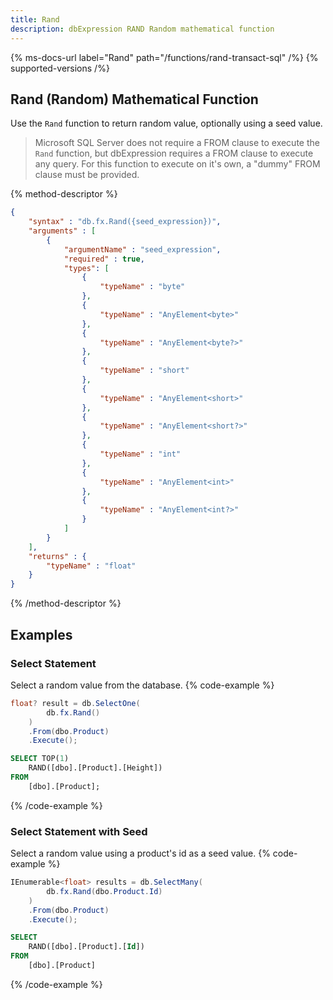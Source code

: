 ```yaml
---
title: Rand
description: dbExpression RAND Random mathematical function
---
```


{% ms-docs-url label="Rand" path="/functions/rand-transact-sql" /%}
{% supported-versions /%}

## Rand (Random) Mathematical Function

Use the `Rand` function to return random value, optionally using a seed value.

> Microsoft SQL Server does not require a FROM clause
to execute the `Rand` function, but dbExpression requires a FROM clause to execute
any query.  For this function to execute on it's own, a "dummy" FROM clause must be provided.

{% method-descriptor %}
```json
{
    "syntax" : "db.fx.Rand({seed_expression})",
    "arguments" : [
        {
            "argumentName" : "seed_expression",
            "required" : true,
            "types": [
                { 
                    "typeName" : "byte"
                },
				{ 
                    "typeName" : "AnyElement<byte>"
                },
				{ 
                    "typeName" : "AnyElement<byte?>"
                },
				{ 
                    "typeName" : "short"
                },
				{ 
                    "typeName" : "AnyElement<short>"
                },
				{ 
                    "typeName" : "AnyElement<short?>"
                },
				{ 
                    "typeName" : "int"
                },
				{ 
                    "typeName" : "AnyElement<int>"
                },
				{ 
                    "typeName" : "AnyElement<int?>"
                }
            ]
        }
    ],
	"returns" : {
		"typeName" : "float"
	}
}
```
{% /method-descriptor %}

## Examples
### Select Statement
Select a random value from the database.
{% code-example %}
```csharp
float? result = db.SelectOne(
        db.fx.Rand()
    )
    .From(dbo.Product)
    .Execute();
```
```sql
SELECT TOP(1)
	RAND([dbo].[Product].[Height])
FROM
	[dbo].[Product];
```
{% /code-example %}

### Select Statement with Seed
Select a random value using a product's id as a seed value.
{% code-example %}
```csharp
IEnumerable<float> results = db.SelectMany(
        db.fx.Rand(dbo.Product.Id)
    )
    .From(dbo.Product)
    .Execute();
```
```sql
SELECT
	RAND([dbo].[Product].[Id])
FROM
	[dbo].[Product]
```
{% /code-example %}
